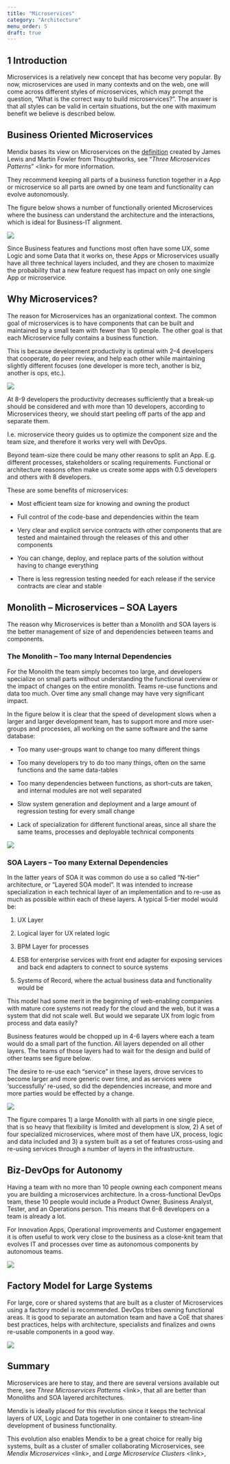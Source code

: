 ```yaml
---
title: "Microservices"
category: "Architecture"
menu_order: 5
draft: true
---
```


## 1 Introduction

Microservices is a relatively new concept that has become very popular. By now,
microservices are used in many contexts and on the web, one will come across
different styles of microservices, which may prompt the question, “What is the
correct way to build microservices?”. The answer is that all styles can be valid
in certain situations, but the one with maximum benefit we believe is described
below.

Business Oriented Microservices
-------------------------------

Mendix bases its view on Microservices on the
[definition](https://martinfowler.com/microservices/#what) created by James
Lewis and Martin Fowler from Thoughtworks, see “*Three Microservices Patterns*”
\<link\> for more information.

They recommend keeping all parts of a business function together in a App or
microservice so all parts are owned by one team and functionality can evolve
autonomously.

The figure below shows a number of functionally oriented Microservices where the
business can understand the architecture and the interactions, which is ideal
for Business-IT alignment.

![](attachments/microservices-overview/e44a152e6be967c19c4deab964c9b482.png)

Since Business features and functions most often have some UX, some Logic and
some Data that it works on, these Apps or Microservices usually have all three
technical layers included, and they are chosen to maximize the probability that
a new feature request has impact on only one single App or microservice.

Why Microservices?
------------------

The reason for Microservices has an organizational context. The common goal of
microservices is to have components that can be built and maintained by a small
team with fewer than 10 people. The other goal is that each Microservice fully
contains a business function.

This is because development productivity is optimal with 2–4 developers that
cooperate, do peer review, and help each other while maintaining slightly
different focuses (one developer is more tech, another is biz, another is ops,
etc.).

![](attachments/microservices-overview/606fac98da933389a5b0b7ed9be602ba.png)

At 8-9 developers the productivity decreases sufficiently that a break-up should
be considered and with more than 10 developers, according to Microservices
theory, we should start peeling off parts of the app and separate them.

I.e. microservice theory guides us to optimize the component size and the team
size, and therefore it works very well with DevOps.

Beyond team-size there could be many other reasons to split an App. E.g.
different processes, stakeholders or scaling requirements. Functional or
architecture reasons often make us create some apps with 0.5 developers and
others with 8 developers.

These are some benefits of microservices:

-   Most efficient team size for knowing and owning the product

-   Full control of the code-base and dependencies within the team

-   Very clear and explicit service contracts with other components that are
    tested and maintained through the releases of this and other components

-   You can change, deploy, and replace parts of the solution without having to
    change everything

-   There is less regression testing needed for each release if the service
    contracts are clear and stable

Monolith – Microservices – SOA Layers
-------------------------------------

The reason why Microservices is better than a Monolith and SOA layers is the
better management of size of and dependencies between teams and components.

### The Monolith – Too many Internal Dependencies

For the Monolith the team simply becomes too large, and developers specialize on
small parts without understanding the functional overview or the impact of
changes on the entire monolith. Teams re-use functions and data too much. Over
time any small change may have very significant impact.

In the figure below it is clear that the speed of development slows when a
larger and larger development team, has to support more and more user-groups and
processes, all working on the same software and the same database:

-   Too many user-groups want to change too many different things

-   Too many developers try to do too many things, often on the same functions
    and the same data-tables

-   Too many dependencies between functions, as short-cuts are taken, and
    internal modules are not well separated

-   Slow system generation and deployment and a large amount of regression
    testing for every small change

-   Lack of specialization for different functional areas, since all share the
    same teams, processes and deployable technical components

![](attachments/microservices-overview/ac014ec3d704baec2d57893c160c1e31.png)

### SOA Layers – Too many External Dependencies

In the latter years of SOA it was common do use a so called “N-tier”
architecture, or “Layered SOA model”. It was intended to increase specialization
in each technical layer of an implementation and to re-use as much as possible
within each of these layers. A typical 5-tier model would be:

1.  UX Layer

2.  Logical layer for UX related logic

3.  BPM Layer for processes

4.  ESB for enterprise services with front end adapter for exposing services and
    back end adapters to connect to source systems

5.  Systems of Record, where the actual business data and functionality would be

This model had some merit in the beginning of web-enabling companies with mature
core systems not ready for the cloud and the web, but it was a system that did
not scale well. But would we separate UX from logic from process and data
easily?

Business features would be chopped up in 4-6 layers where each a team would do a
small part of the function. All layers depended on all other layers. The teams
of those layers had to wait for the design and build of other teams see figure
below.

The desire to re-use each “service” in these layers, drove services to become
larger and more generic over time, and as services were ‘successfully’ re-used,
so did the dependencies increase, and more and more parties would be effected by
a change.

![](attachments/microservices-overview/c5f3018f93927e05568ad42300e0beef.png)

The figure compares 1) a large Monolith with all parts in one single piece, that
is so heavy that flexibility is limited and development is slow, 2) A set of
four specialized microservices, where most of them have UX, process, logic and
data included and 3) a system built as a set of features cross-using and
re-using services through a number of layers in the infrastructure.

Biz-DevOps for Autonomy
-----------------------

Having a team with no more than 10 people owning each component means you are
building a microservices architecture. In a cross-functional DevOps team, these
10 people would include a Product Owner, Business Analyst, Tester, and an
Operations person. This means that 6–8 developers on a team is already a lot.

For Innovation Apps, Operational improvements and Customer engagement it is
often useful to work very close to the business as a close-knit team that
evolves IT and processes over time as autonomous components by autonomous teams.

![](attachments/microservices-overview/1f6a3096f2b71cd081f034e3543e8bda.png)

Factory Model for Large Systems
-------------------------------

For large, core or shared systems that are built as a cluster of Microservices
using a factory model is recommended. DevOps tribes owning functional areas. It
is good to separate an automation team and have a CoE that shares best
practices, helps with architecture, specialists and finalizes and owns re-usable
components in a good way.

![](attachments/microservices-overview/70a8dcc1f50e982866a3f1cb4e5de55c.png)

Summary
-------

Microservices are here to stay, and there are several versions available out
there, see *Three Microservices Patterns* \<link\>, that all are better than
Monoliths and SOA layered architectures.

Mendix is ideally placed for this revolution since it keeps the technical layers
of UX, Logic and Data together in one container to stream-line development of
business functionality.

This evolution also enables Mendix to be a great choice for really big systems,
built as a cluster of smaller collaborating Microservices, see *Mendix
Microservices* \<link\>, and *Large Microservice Clusters* \<link\>,
